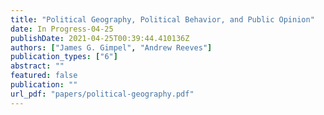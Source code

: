```yaml
---
title: "Political Geography, Political Behavior, and Public Opinion"
date: In Progress-04-25
publishDate: 2021-04-25T00:39:44.410136Z
authors: ["James G. Gimpel", "Andrew Reeves"]
publication_types: ["6"]
abstract: ""
featured: false
publication: ""
url_pdf: "papers/political-geography.pdf"
---
```


